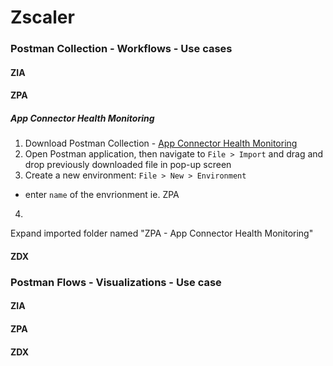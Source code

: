 # Zscaler

### Postman Collection - Workflows - Use cases

#### ZIA
#### ZPA

##### App Connector Health Monitoring
1. Download Postman Collection - [App Connector Health Monitoring](https://github.com/veronikaklauzova/Zscaler/blob/main/Postman%20Collections/ZPA/ZPA_App-Connector-Health-Monitoring.postman_collection.json)
2. Open Postman application, then navigate to `File > Import` and drag and drop previously downloaded file in pop-up screen
3. Create a new environment: `File > New > Environment`
- enter `name` of the envrionment ie. ZPA
4. 

Expand imported folder named "ZPA - App Connector Health Monitoring"


#### ZDX

### Postman Flows - Visualizations - Use case

#### ZIA
#### ZPA
#### ZDX
